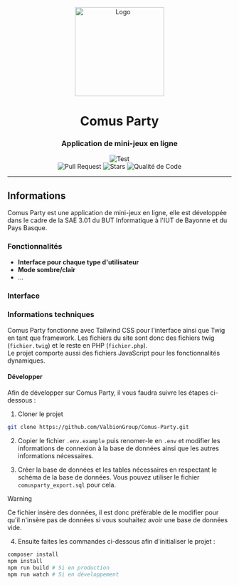 <p align="center">
  <img width="200" src="" alt="Logo">
  <h1 align="center">Comus Party</h1>
  <h3 align="center">Application de mini-jeux en ligne</h3>
</p>
<p align="center">
  <img src="https://img.shields.io/github/actions/workflow/status/ValbionGroup/Comus-Party/tests.yml?label=Test&style=for-the-badge" alt="Test"><br/>
  <img src="https://img.shields.io/github/issues-pr/ValbionGroup/Comus-Party?label=Pull%20Request&style=flat-square" alt="Pull Request">
  <img src="https://img.shields.io/github/stars/ValbionGroup/Comus-Party?color=dark%20green&style=flat-square" alt="Stars">
  <img src="https://img.shields.io/codefactor/grade/github/ValbionGroup/Comus-Party/main?label=Qualite%20de%20Code&style=flat-square" alt="Qualité de Code">
</p>

---
## Informations

Comus Party est une application de mini-jeux en ligne, elle est développée dans le cadre de la SAE 3.01 du BUT Informatique à l'IUT de Bayonne et du Pays Basque.

### Fonctionnalités

* **Interface pour chaque type d'utilisateur**
* **Mode sombre/clair**
* ...

### Interface



### Informations techniques

Comus Party fonctionne avec Tailwind CSS pour l'interface ainsi que Twig en tant que framework. Les fichiers du site sont donc des fichiers twig (`fichier.twig`) et le reste en PHP (`fichier.php`).<br/>
Le projet comporte aussi des fichiers JavaScript pour les fonctionnalités dynamiques.

#### Développer

Afin de développer sur Comus Party, il vous faudra suivre les étapes ci-dessous :

1. Cloner le projet
```bash
git clone https://github.com/ValbionGroup/Comus-Party.git
```

2. Copier le fichier `.env.example` puis renomer-le en `.env` et modifier les informations de connexion à la base de données ainsi que les autres informations nécessaires.

3. Créer la base de données et les tables nécessaires en respectant le schéma de la base de données. Vous pouvez utiliser le fichier `comusparty_export.sql` pour cela.

> [!WARNING]  
> Ce fichier insère des données, il est donc préférable de le modifier pour qu'il n'insère pas de données si vous souhaitez avoir une base de données vide.

4. Ensuite faites les commandes ci-dessous afin d'initialiser le projet :
```bash
composer install
npm install
npm run build # Si en production
npm run watch # Si en développement
```